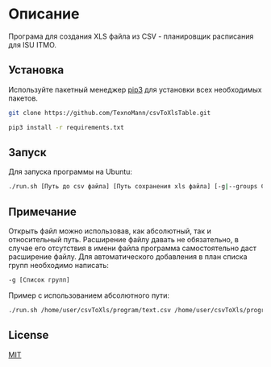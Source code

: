 # Описание

Програма для создания XLS файла из CSV - планировщик расписания для ISU ITMO.

## Установка

Используйте пакетный менеджер [pip3](https://pip.pypa.io/en/stable/) для установки всех необходимых пакетов.
```bash
git clone https://github.com/TexnoMann/csvToXlsTable.git
```

```bash
pip3 install -r requirements.txt
```

## Запуск
Для запуска программы на Ubuntu:
```bash
./run.sh [Путь до csv файла] [Путь сохранения xls файла] [-g|--groups Список групп]
```
## Примечание
Открыть файл можно использовав, как абсолютный, так и относительный путь. Расширение файлу давать не обязательно, в случае его отсутствия в имени файла программа самостоятельно даст расширение файлу. Для автоматического добавления в план списка групп необходимо написать:
```bash
-g [Список групп]
```

Пример с использованием абсолютного пути:
```bash
./run.sh /home/user/csvToXls/program/text.csv /home/user/csvToXls/program/text.xls -g P3138 P3134
```

## License
[MIT](https://choosealicense.com/licenses/mit/)

